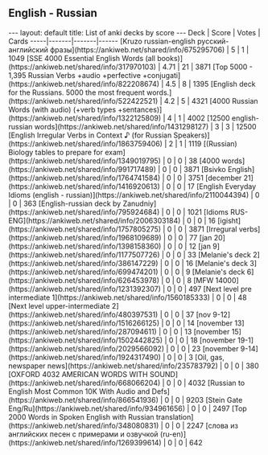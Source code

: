 <h2>English  -  Russian</h2>
---
layout: default
title: List of anki decks by score
---
Deck | Score | Votes | Cards
-----|-------|-------|------
[Kruzo russian-english русский-английский фразы](https://ankiweb.net/shared/info/675295706) | 5 | 1 | 1049
[SSE 4000 Essential English Words (all books)](https://ankiweb.net/shared/info/317970103) | 4.71 | 21 | 3871
[Top 5000 - 1,395 Russian Verbs +audio +perfective +conjugati](https://ankiweb.net/shared/info/822208674) | 4.5 | 8 | 1395
[English deck for the Russians. 5000 the most frequent words.](https://ankiweb.net/shared/info/522422521) | 4.2 | 5 | 4321
[4000 Russian Words (with audio) (+verb types +sentances)](https://ankiweb.net/shared/info/1322125809) | 4 | 1 | 4002
[12500 english-russian words](https://ankiweb.net/shared/info/1431298127) | 3 | 3 | 12500
[English Irregular Verbs in Context ♪ (for Russian Speakers)](https://ankiweb.net/shared/info/1863759406) | 2 | 1 | 1119
[(Russian) Biology tables to prepare for exam](https://ankiweb.net/shared/info/1349019795) | 0 | 0 | 38
[4000 words](https://ankiweb.net/shared/info/991717489) | 0 | 0 | 3871
[Bsivko English](https://ankiweb.net/shared/info/1764741584) | 0 | 0 | 3751
[december 21](https://ankiweb.net/shared/info/1416920613) | 0 | 0 | 17
[English Everyday Idioms (english - russian)](https://ankiweb.net/shared/info/2110044394) | 0 | 0 | 363
[English-russian deck by Zanudniy](https://ankiweb.net/shared/info/795924684) | 0 | 0 | 1021
[Idioms RUS-ENG](https://ankiweb.net/shared/info/2006303184) | 0 | 0 | 16
[igisht](https://ankiweb.net/shared/info/1757805275) | 0 | 0 | 3871
[Irregural verbs](https://ankiweb.net/shared/info/1968109689) | 0 | 0 | 77
[jan 20](https://ankiweb.net/shared/info/1398158360) | 0 | 0 | 12
[jan 9](https://ankiweb.net/shared/info/1177507726) | 0 | 0 | 33
[Melanie's deck 2](https://ankiweb.net/shared/info/386147229) | 0 | 0 | 16
[Melanie's deck 3](https://ankiweb.net/shared/info/699474201) | 0 | 0 | 9
[Melanie's deck 6](https://ankiweb.net/shared/info/626453978) | 0 | 0 | 8
[MFW 14000](https://ankiweb.net/shared/info/1231392307) | 0 | 0 | 497
[Next level pre intermediate 1](https://ankiweb.net/shared/info/1560185333) | 0 | 0 | 48
[Next level upper-intermediate 2](https://ankiweb.net/shared/info/480397531) | 0 | 0 | 37
[nov 9-12](https://ankiweb.net/shared/info/1516266125) | 0 | 0 | 14
[november 13](https://ankiweb.net/shared/info/287094611) | 0 | 0 | 13
[november 15](https://ankiweb.net/shared/info/1502442825) | 0 | 0 | 18
[november 19-1](https://ankiweb.net/shared/info/2029566092) | 0 | 0 | 23
[november 9-14](https://ankiweb.net/shared/info/1924317490) | 0 | 0 | 3
[Oil, gas, newspaper news](https://ankiweb.net/shared/info/235783792) | 0 | 0 | 380
[OXFORD 4032 AMERICAN WORDS WITH SOUND](https://ankiweb.net/shared/info/668066204) | 0 | 0 | 4032
[Russian to English Most Common 10K With Audio and Defs](https://ankiweb.net/shared/info/866541936) | 0 | 0 | 9203
[Stein Gate Eng/Ru](https://ankiweb.net/shared/info/934961656) | 0 | 0 | 2497
[Top 2000 Words in Spoken English with Russian translation](https://ankiweb.net/shared/info/348080831) | 0 | 0 | 2247
[слова из английских песен с примерами и озвучкой (ru-en)](https://ankiweb.net/shared/info/1269399614) | 0 | 0 | 642
